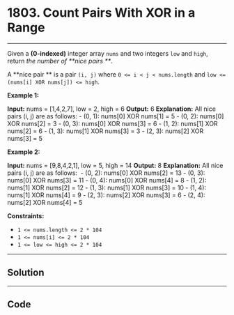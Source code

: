 # 1803. Count Pairs With XOR in a Range

---

Given a **(0-indexed)** integer array `nums` and two integers `low` and `high`, return _the number of **nice pairs **_.

A **nice pair ** is a pair `(i, j)` where `0 <= i < j < nums.length` and `low <= (nums[i] XOR nums[j]) <= high`.

 

**Example 1:**


**Input:** nums = [1,4,2,7], low = 2, high = 6
**Output:** 6
**Explanation:** All nice pairs (i, j) are as follows:
    - (0, 1): nums[0] XOR nums[1] = 5 
    - (0, 2): nums[0] XOR nums[2] = 3
    - (0, 3): nums[0] XOR nums[3] = 6
    - (1, 2): nums[1] XOR nums[2] = 6
    - (1, 3): nums[1] XOR nums[3] = 3
    - (2, 3): nums[2] XOR nums[3] = 5


**Example 2:**


**Input:** nums = [9,8,4,2,1], low = 5, high = 14
**Output:** 8
**Explanation:** All nice pairs (i, j) are as follows:
​​​​​    - (0, 2): nums[0] XOR nums[2] = 13
    - (0, 3): nums[0] XOR nums[3] = 11
    - (0, 4): nums[0] XOR nums[4] = 8
    - (1, 2): nums[1] XOR nums[2] = 12
    - (1, 3): nums[1] XOR nums[3] = 10
    - (1, 4): nums[1] XOR nums[4] = 9
    - (2, 3): nums[2] XOR nums[3] = 6
    - (2, 4): nums[2] XOR nums[4] = 5

 

**Constraints:**

  * `1 <= nums.length <= 2 * 104`
  * `1 <= nums[i] <= 2 * 104`
  * `1 <= low <= high <= 2 * 104`

---

## Solution



---

## Code
```python


```